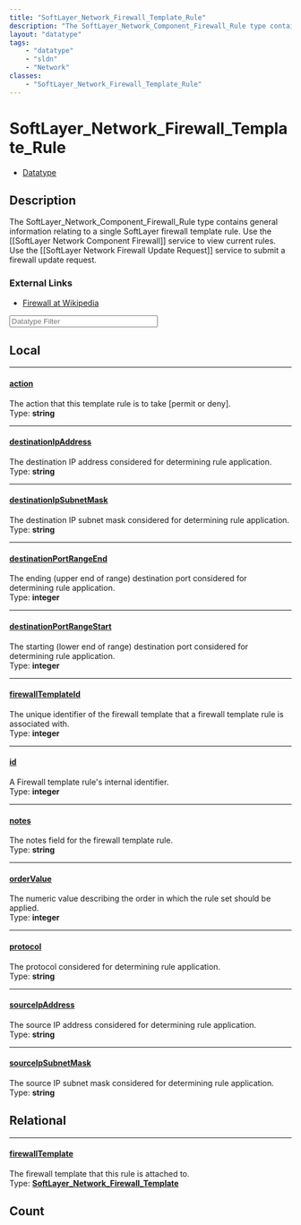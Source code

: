 ```yaml
---
title: "SoftLayer_Network_Firewall_Template_Rule"
description: "The SoftLayer_Network_Component_Firewall_Rule type contains general information relating to a single SoftLayer firewall... "
layout: "datatype"
tags:
    - "datatype"
    - "sldn"
    - "Network"
classes:
    - "SoftLayer_Network_Firewall_Template_Rule"
---
```


# SoftLayer_Network_Firewall_Template_Rule
<div id='service-datatype'>
    <ul id='sldn-reference-tabs'>
        <li id='datatype'> <a href='/reference/datatypes/SoftLayer_Network_Firewall_Template_Rule' >Datatype</a></li>
    </ul>
</div>

## Description 
The SoftLayer_Network_Component_Firewall_Rule type contains general information relating to a single SoftLayer firewall template rule. Use the [[SoftLayer Network Component Firewall]] service to view current rules. Use the [[SoftLayer Network Firewall Update Request]] service to submit a firewall update request. 

### External Links


* [Firewall at Wikipedia](http://en.wikipedia.org/wiki/Firewall_(networking))






<!-- Filer BEGIN -->
<div class="view-filters">
        <div class="clearfix">
            <div class="search-input-box">
                <input placeholder="Datatype Filter" onkeyup="titleSearch(inputId='prop-input', divId='properties', elementClass='prop-row')" 
                    type="text" id="prop-input" value="" size="30" maxlength="128" class="form-text">
            </div>
        </div>
</div>
<!-- Filer END -->

<div id="properties" class="content">
<div id="localProperties" class="prop-content" >

## Local
<div class="prop-row">

-----
[action]: #action
#### [action]
The action that this template rule is to take [permit or deny].  
<span class="type-label">Type: </span>**string**


</div>
<div class="prop-row">

-----
[destinationIpAddress]: #destinationipaddress
#### [destinationIpAddress]
The destination IP address considered for determining rule application.  
<span class="type-label">Type: </span>**string**


</div>
<div class="prop-row">

-----
[destinationIpSubnetMask]: #destinationipsubnetmask
#### [destinationIpSubnetMask]
The destination IP subnet mask considered for determining rule application.  
<span class="type-label">Type: </span>**string**


</div>
<div class="prop-row">

-----
[destinationPortRangeEnd]: #destinationportrangeend
#### [destinationPortRangeEnd]
The ending (upper end of range) destination port considered for determining rule application.  
<span class="type-label">Type: </span>**integer**


</div>
<div class="prop-row">

-----
[destinationPortRangeStart]: #destinationportrangestart
#### [destinationPortRangeStart]
The starting (lower end of range) destination port considered for determining rule application.  
<span class="type-label">Type: </span>**integer**


</div>
<div class="prop-row">

-----
[firewallTemplateId]: #firewalltemplateid
#### [firewallTemplateId]
The unique identifier of the firewall template that a firewall template rule is associated with.  
<span class="type-label">Type: </span>**integer**


</div>
<div class="prop-row">

-----
[id]: #id
#### [id]
A Firewall template rule's internal identifier.  
<span class="type-label">Type: </span>**integer**


</div>
<div class="prop-row">

-----
[notes]: #notes
#### [notes]
The notes field for the firewall template rule.  
<span class="type-label">Type: </span>**string**


</div>
<div class="prop-row">

-----
[orderValue]: #ordervalue
#### [orderValue]
The numeric value describing the order in which the rule set should be applied.  
<span class="type-label">Type: </span>**integer**


</div>
<div class="prop-row">

-----
[protocol]: #protocol
#### [protocol]
The protocol considered for determining rule application.  
<span class="type-label">Type: </span>**string**


</div>
<div class="prop-row">

-----
[sourceIpAddress]: #sourceipaddress
#### [sourceIpAddress]
The source IP address considered for determining rule application.  
<span class="type-label">Type: </span>**string**


</div>
<div class="prop-row">

-----
[sourceIpSubnetMask]: #sourceipsubnetmask
#### [sourceIpSubnetMask]
The source IP subnet mask considered for determining rule application.  
<span class="type-label">Type: </span>**string**


</div>
</div>
<!-- LOCAL PROPERTY END -->

<div id="relationalProperties"  class="prop-content" >

## Relational
<div class="prop-row">

-----
[firewallTemplate]: #firewalltemplate
#### [firewallTemplate]
The firewall template that this rule is attached to.  
<span class="type-label">Type: </span>**<a href='/reference/datatypes/SoftLayer_Network_Firewall_Template'>SoftLayer_Network_Firewall_Template </a>**


</div>

## Count
</div>


